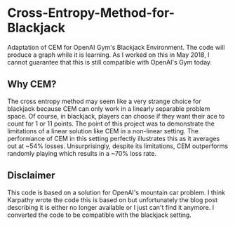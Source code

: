 # Cross-Entropy-Method-for-Blackjack
Adaptation of CEM for OpenAI Gym's Blackjack Environment. The code will produce a graph while it is learning. As I worked on this in May 2018, I cannot guarantee that this is still compatible with OpenAI's Gym today.

## Why CEM?
The cross entropy method may seem like a very strange choice for blackjack because CEM can only work in a linearly separable problem space. Of course, in blackjack, players can choose if they want their ace to count for 1 or 11 points. The point of this project was to demonstrate the limitations of a linear solution like CEM in a non-linear setting. The performance of CEM in this setting perfectly illustrates this as it averages out at ~54% losses. Unsurprisingly, despite its limitations, CEM outperforms randomly playing which results in a ~70% loss rate.


## Disclaimer
This code is based on a solution for OpenAI's mountain car problem. I think Karpathy wrote the code this is based on but unfortunately the blog post describing it is either no longer available or I just can't find it anymore. I converted the code to be compatible with the blackjack setting.
